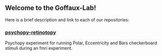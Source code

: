 ## Welcome to the Goffaux-Lab!

Here is a brief description and link to each of our repositories: 

### [psychopy-retinotopy](https://github.com/Goffaux-Lab/psychopy-retinotopy)
Psychopy experiment for running Polar, Eccentricity and Bars checkerboard
stimuli during an fmri experiment.

